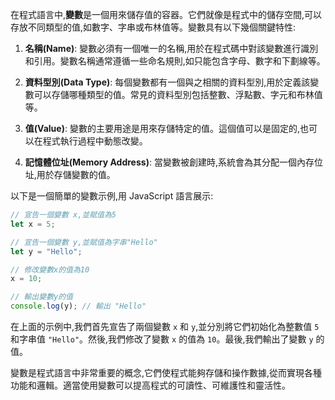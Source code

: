 在程式語言中,**變數**是一個用來儲存值的容器。它們就像是程式中的儲存空間,可以存放不同類型的值,如數字、字串或布林值等。變數具有以下幾個關鍵特性:

1. **名稱(Name)**: 變數必須有一個唯一的名稱,用於在程式碼中對該變數進行識別和引用。變數名稱通常遵循一些命名規則,如只能包含字母、數字和下劃線等。

2. **資料型別(Data Type)**: 每個變數都有一個與之相關的資料型別,用於定義該變數可以存儲哪種類型的值。常見的資料型別包括整數、浮點數、字元和布林值等。

3. **值(Value)**: 變數的主要用途是用來存儲特定的值。這個值可以是固定的,也可以在程式執行過程中動態改變。

4. **記憶體位址(Memory Address)**: 當變數被創建時,系統會為其分配一個內存位址,用於存儲變數的值。

以下是一個簡單的變數示例,用 JavaScript 語言展示:

```javascript
// 宣告一個變數 x,並賦值為5
let x = 5;

// 宣告一個變數 y,並賦值為字串"Hello"
let y = "Hello";

// 修改變數x的值為10
x = 10;

// 輸出變數y的值
console.log(y); // 輸出 "Hello"
```

在上面的示例中,我們首先宣告了兩個變數 `x` 和 `y`,並分別將它們初始化為整數值 `5` 和字串值 `"Hello"`。然後,我們修改了變數 `x` 的值為 `10`。最後,我們輸出了變數 `y` 的值。

變數是程式語言中非常重要的概念,它們使程式能夠存儲和操作數據,從而實現各種功能和邏輯。適當使用變數可以提高程式的可讀性、可維護性和靈活性。
